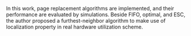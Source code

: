 In this work, page replacement algorithms are implemented, and their performance are evaluated by simulations. Beside FIFO, optimal, 
 and ESC, the author proposed a furthest-neighbor algorithm to make use of localization property in real hardware utilization scheme.
